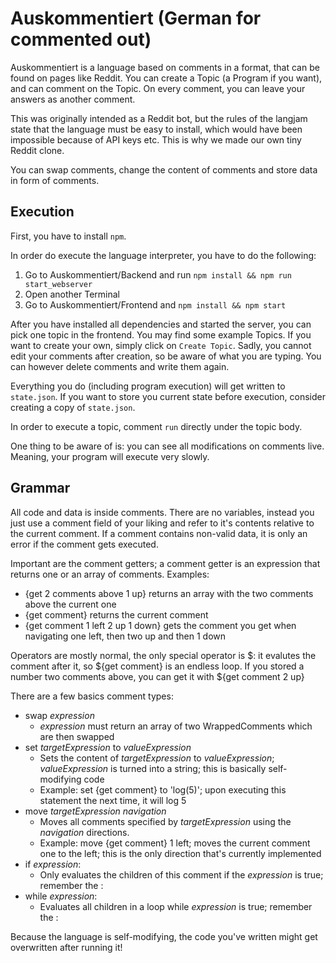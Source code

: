# Auskommentiert (German for commented out)

Auskommentiert is a language based on comments in a format, that can be found on
pages like Reddit. You can create a Topic (a Program if you want), and can
comment on the Topic. On every comment, you can leave your answers as another
comment.

This was originally intended as a Reddit bot, but the rules of the langjam state 
that the language must be easy to install, which would have been impossible 
because of API keys etc. This is why we made our own tiny Reddit clone.

You can swap comments, change the content of comments and store data in form of
comments.

## Execution

First, you have to install `npm`.

In order do execute the language interpreter, you have to do the following:

1. Go to Auskommentiert/Backend and run `npm install && npm run start_webserver`
2. Open another Terminal
3. Go to Auskommentiert/Frontend and `npm install && npm start`

After you have installed all dependencies and started the server, you can pick
one topic in the frontend. You may find some example Topics. If you want to
create your own, simply click on `Create Topic`. Sadly, you cannot edit your
comments after creation, so be aware of what you are typing. You can however
delete comments and write them again.

Everything you do (including program execution) will get written to
`state.json`. If you want to store you current state before execution, consider
creating a copy of `state.json`.

In order to execute a topic, comment `run` directly under the topic body.

One thing to be aware of is: you can see all modifications on comments live.
Meaning, your program will execute very slowly.

## Grammar

All code and data is inside comments. There are no variables, instead you just
use a comment field of your liking and refer to it's contents relative to the
current comment. If a comment contains non-valid data, it is only an error if the
comment gets executed.

Important are the comment getters; a comment getter is an expression that returns one or an array of comments. Examples: 

 - {get 2 comments above 1 up} returns an array with the two comments above the current one
 - {get comment} returns the current comment
 - {get comment 1 left 2 up 1 down} gets the comment you get when navigating one left, then two up and then 1 down

Operators are mostly normal, the only special operator is $: it evalutes the comment after it, so ${get comment} is an endless loop. If you stored a number two comments above, you can get it with ${get comment 2 up}

There are a few basics comment types:

 - swap _expression_
   - _expression_ must return an array of two WrappedComments which are then swapped
 - set _targetExpression_ to _valueExpression_
   - Sets the content of _targetExpression_ to _valueExpression_; _valueExpression_ is turned into a string; this is basically self-modifying code
   - Example: set {get comment} to 'log(5)'; upon executing this statement the next time, it will log 5
- move _targetExpression_ _navigation_
  - Moves all comments specified by _targetExpression_ using the _navigation_ directions.
  - Example: move {get comment} 1 left; moves the current comment one to the left; this is the only direction that's currently implemented
- if _expression_:
  - Only evaluates the children of this comment if the _expression_ is true; remember the :
- while _expression_:
  - Evaluates all children in a loop while _expression_ is true; remember the :

Because the language is self-modifying, the code you've written might get overwritten after running it!
